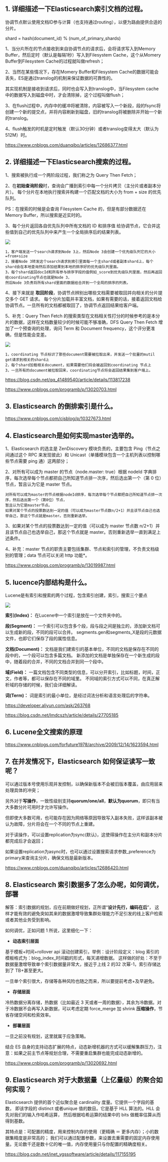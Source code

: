 ## 1. 详细描述一下Elasticsearch索引文档的过程。
协调节点默认使用文档ID参与计算（也支持通过routing），以便为路由提供合适的分片。

shard = hash(document_id) % (num_of_primary_shards)

1、当分片所在的节点接收到来自协调节点的请求后，会将请求写入到Memory Buffer，然后定时（默认是每隔1秒）写入到Filesystem Cache，这个从Momery Buffer到Filesystem Cache的过程就叫做refresh；

2、当然在某些情况下，存在Momery Buffer和Filesystem Cache的数据可能会丢失，ES是通过translog的机制来保证数据的可靠性的。

  其实现机制是接收到请求后，同时也会写入到translog中，当Filesystem cache中的数据写入到磁盘中时，才会清除掉，这个过程叫做flush；

3、在flush过程中，内存中的缓冲将被清除，内容被写入一个新段，段的fsync将创建一个新的提交点，并将内容刷新到磁盘，旧的translog将被删除并开始一个新的translog。

4、flush触发的时机是定时触发（默认30分钟）或者translog变得太大（默认为512M）时。

https://www.cnblogs.com/duanqibo/articles/12686377.html

## 2. 详细描述一下Elasticsearch搜索的过程。
1、搜索被执行成一个两阶段过程，我们称之为 Query Then Fetch；

2、在**初始查询阶段**时，查询会广播到索引中每一个分片拷贝（主分片或者副本分片）。 
每个分片在本地执行搜索并构建一个匹配文档的大小为 from + size 的优先队列。

PS：在搜索的时候是会查询 Filesystem Cache 的，但是有部分数据还在 Memory Buffer，所以搜索是近实时的。

3、每个分片返回各自优先队列中所有文档的 ID 和排序值 给协调节点，它合并这些值到自己的优先队列中来产生一个全局排序后的结果列表。

![](./images/搜索过程.png)

    1，客户端发送一个search请求到Node 3上，然后Node 3会创建一个优先级队列它的大小=from+size
    2，接着Node 3转发这个search请求到索引里面每一个主shard或者副本shard上，每个shard会在本地查询然后添加结果到本地的排序好的优先级队列里面。
    3，每个shard返回docId和所有参与排序字段的值例如_score到优先级队列里面，然后再返回给coordinating节点也就是Node 3，
    然后Node 3负责将所有shard里面的数据给合并到一个全局的排序的列表。

4、接下来就是 **取回阶段**，协调节点辨别出哪些文档需要被取回并向相关的分片提交多个 GET 请求。
每个分片加载并丰富文档，如果有需要的话，接着返回文档给协调节点。一旦所有的文档都被取回了，协调节点返回结果给客户端。

5、补充：Query Then Fetch 的搜索类型在文档相关性打分的时候参考的是本分
片的数据，这样在文档数量较少的时候可能不够准确，DFS Query Then Fetch 增
加了一个预查询的处理，询问 Term 和 Document frequency，这个评分更准确，但是性能会变差。


![](./images/响应过程.png)

    1，coordinating 节点标识了那些document需要被拉取出来，并发送一个批量的mutil get请求到相关的shard上
    2，每个shard加载相关document，如果需要他们将会被返回到coordinating 节点上
    3，一旦所有的document被拉取回来，coordinating节点将会返回结果集到客户端上。

https://blog.csdn.net/qq_41489540/article/details/113817238

https://www.cnblogs.com/programb/p/13020703.html

## 3. Elasticsearch 的倒排索引是什么。
https://www.cnblogs.com/cjsblog/p/10327673.html

## 4. Elasticsearch是如何实现master选举的。
1、Elasticsearch 的选主是 ZenDiscovery 模块负责的，主要包含 Ping（节点之
间通过这个 RPC 来发现彼此）和 Unicast（单播模块包含一个主机列表以控制哪些节点需要 ping 通）这两部分；

2、对所有可以成为 master 的节点（node.master: true）根据 nodeId 字典排
序，每次选举每个节点都把自己所知道节点排一次序，然后选出第一个（第 0 位）节点，暂且认为它是 master 节点。

    对所有可以成为master的节点根据nodeId排序，每次选举每个节点都把自己所知道节点排一次序，然后选出第一个（第0位）节点，
    暂且认为它是master节点。
    如果对某个节点的投票数达到一定的值（可以成为master节点数n/2+1）并且该节点自己也选举自己，那这个节点就是master。否则重新选举。

3、如果对某个节点的投票数达到一定的值（可以成为 master 节点数 n/2+1）并
且该节点自己也选举自己，那这个节点就是 master。否则重新选举一直到满足上述条件。

4、补充：master 节点的职责主要包括集群、节点和索引的管理，不负责文档级
别的管理；data 节点可以关闭 http 功能*。

https://www.cnblogs.com/programb/p/13019987.html

## 5. lucence内部结构是什么。
Lucene是有索引和搜索的两个过程，包含索引创建，索引，搜索三个要点

![](./images/lucene信息.png)

**索引(Index)：** 在Lucene中一个索引是放在一个文件夹中的。

**段(Segment)：** 一个索引可以包含多个段，段与段之间是独立的，添加新文档可以生成新的段，不同的段可以合并。
segments.gen和segments_X是段的元数据文件，也即它们保存了段的属性信息。

**文档(Document)：** 文档是我们建索引的基本单位，不同的文档是保存在不同的段中的，一个段可以包含多篇文档。 新添加的文档是单独保存在一个新生成的段中，随着段的合并，不同的文档合并到同一个段中。

**域(Field)：** 一篇文档包含不同类型的信息，可以分开索引，比如标题，时间，正文，作者等，都可以保存在不同的域里。 不同域的索引方式可以不同，在真正解析域的存储的时候，我们会详细解读。

**词(Term)：** 词是索引的最小单位，是经过词法分析和语言处理后的字符串。

https://developer.aliyun.com/ask/263768

https://blog.csdn.net/lmdcszh/article/details/27705185

## 6. Lucene全文搜索的原理
https://www.cnblogs.com/forfuture1978/archive/2009/12/14/1623594.html

## 7. 在并发情况下，Elasticsearch 如何保证读写一致呢？
可以通过版本号使用乐观并发控制，以确保新版本不会被旧版本覆盖，由应用层来处理具体的冲突；

另外对于**写操作**，一致性级别支持**quorum/one/all**，**默认为quorum**，即只有当大多数分片可用时才允许写操作。

但即使大多数可用，也可能存在因为网络等原因导致写入副本失败，这样该副本被认为故障，分片将会在一个不同的节点上重建。

对于读操作，可以设置replication为sync(默认)，这使得操作在主分片和副本分片都完成后才会返回；

如果设置replication为async时，也可以通过设置搜索请求参数_preference为primary来查询主分片，确保文档是最新版本。

https://www.cnblogs.com/duanqibo/articles/12686420.html

## 8. Elasticsearch 索引数据多了怎么办呢，如何调优，部署
解答：索引数据的规划，应在前期做好规划，正所谓“**设计先行，编码在后**”，
这样才能有效的避免突如其来的数据激增导致集群处理能力不足引发的线上客户检索或者其他业务受到影响。

如何调优，正如问题 1 所说，这里细化一下：

* **动态索引层面**

基于模板+时间+rollover api 滚动创建索引，举例：设计阶段定义：blog 索引的模板格式为：blog_index_时间戳的形式，每天递增数据。
这样做的好处：不至于数据量激增导致单个索引数据量非常大，接近于上线 2 的32 次幂-1，索引存储达到了 TB+甚至更大。

一旦单个索引很大，存储等各种风险也随之而来，所以要提前考虑+及早避免。

* **存储层面**

冷热数据分离存储，热数据（比如最近 3 天或者一周的数据），其余为冷数据。对于冷数据不会再写入新数据，可以考虑定期 force_merge 加 shrink **压缩操作**，节省存储空间和检索效率。

* **部署层面**

一旦之前没有规划，这里就属于应急策略。

结合 ES 自身的支持动态扩展的特点，动态新增机器的方式可以缓解集群压力，注意：如果之前主节点等规划合理，不需要重启集群也能完成动态新增的。

https://www.cnblogs.com/programb/p/13020692.html
## 9. Elasticsearch 对于大数据量（上亿量级）的聚合如何实现？
Elasticsearch 提供的首个近似聚合是 cardinality 度量。它提供一个字段的基数，
即该字段的 distinct 或者unique 值的数目。它是基于 HLL 算法的。HLL 会先对我们的输入作哈希运算，
然后根据哈希运算的结果中的 bits 做概率估算从而得到基数。

其特点是：可配置的精度，用来控制内存的使用（更精确 ＝ 更多内存）；小的数据集精度是非常高的；
我们可以通过配置参数，来设置去重需要的固定内存使用量。无论数千还是数十亿的唯一值，内存使用量只与你配置的精确度相关。

https://blog.csdn.net/inet_ygssoftware/article/details/117155195

